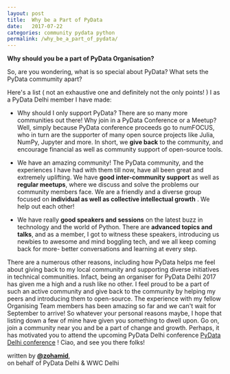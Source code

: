 ```yaml
---
layout: post
title:  Why be a Part of PyData
date:   2017-07-22 
categories: community pydata python
permalink: /why_be_a_part_of_pydata/
---
```




**Why should you be a part of PyData Organisation?**

So, are you wondering, what is so special about PyData? What sets the PyData commumity apart?

Here's a list ( not an exhaustive one and definitely not the only points! ) I as a PyData Delhi member I have made:

* Why should I only support PyData? There are so many more communities out there! Why join in a PyData Conference or a Meetup? Well, simply because PyData conference proceeds go to numFOCUS, who in turn are the supporter of many open source projects like Julia, NumPy, Jupyter and more. 
In short, we __give back__ to the community, and encourage financial as well as community support of open-source tools.

* We have an amazing community! The PyData community, and the experiences I have had with them till now, have all been great and extremely uplifting. We have __good inter-community support__ as well as __regular meetups__, where we discuss and solve the problems our community members face. We are a friendly and a diverse group focused on __individual as well as collective intellectual growth__ . We help out each other!

* We have really __good speakers and sessions__ on the latest buzz in technology and the world of Python. There are __advanced topics and talks__, and as a member, I got to witness these speakers, introducing us newbies to awesome and mind boggling tech, and we all keep coming back for more- better conversations and learning at every step.

There are a numerous other reasons, including how PyData helps me feel about giving back to my local community and supporting diverse initiatives in technical communities.
Infact, being an organiser for PyData Delhi 2017 has given me a high and a rush like no other. I feel proud to be a part of such an active community and give back to the community by helping my peers and introducing them to open-source. The experience with my fellow Organising Team members has been amazing so far and we can't wait for September to arrive!
So whatever your personal reasons maybe, I hope that listing down a few of mine have given you something to dwell upon. Go on, join a community near you and be a part of change and growth.
Perhaps, it has motivated you to attend the upcoming PyData Delhi conference [PyData Delhi conference](https://pydata.org/delhi2017/) ! Ciao, and see you there folks!

written by [**@zohamid**](https://github.com/zohamid),     
on behalf of PyData Delhi & WWC Delhi

